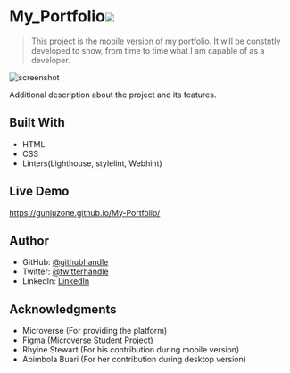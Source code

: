 # My_Portfolio![](https://img.shields.io/badge/Microverse-blueviolet)

> This project is the mobile version of my portfolio. It will be constntly developed to show, from time to time what I am capable of as a developer.

![screenshot](Desktopscreen.png)



Additional description about the project and its features.

## Built With

- HTML
- CSS
- Linters(Lighthouse, stylelint, Webhint)



## Live Demo
https://gunjuzone.github.io/My-Portfolio/

## Author

- GitHub: [@githubhandle](https://github.com/Gunjuzone)
- Twitter: [@twitterhandle](https://twitter.com/Gunjuzone)
- LinkedIn: [LinkedIn](https://www.linkedin.com/in/shakiru-olagunju-775034161/)



## Acknowledgments
- Microverse (For providing the platform)
- Figma (Microverse Student Project)
- Rhyine Stewart (For his contribution during mobile version)
- Abimbola Buari (For her contribution during desktop version)



